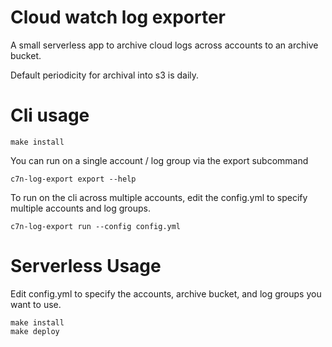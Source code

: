 # Cloud watch log exporter

A small serverless app to archive cloud logs across accounts to an archive bucket.

Default periodicity for archival into s3 is daily.

# Cli usage

```
make install
```

You can run on a single account / log group via the export subcommand
```
c7n-log-export export --help
```

To run on the cli across multiple accounts, edit the config.yml to specify multiple
accounts and log groups.

```
c7n-log-export run --config config.yml
```

# Serverless Usage

Edit config.yml to specify the accounts, archive bucket, and log groups you want to
use.

```
make install
make deploy
```